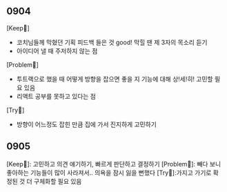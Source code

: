 ## 0904
[Keep🍨]
- 코치님들께 막혔던 기획 피드백 들은 것 good! 막힐 땐 제 3자의 목소리 듣기
- 아이디어 낼 때 주저하지 않는 점

[Problem🍰]
- 투트랙으로 했을 때 어떻게 방향을 잡으면 좋을 지 기능에 대해 상!세!히! 고민할 필요 있음
- 리액트 공부를 못하고 있다는 점 

[Try🍮]
- 방향이 어느정도 잡힌 만큼 집에 가서 진지하게 고민하기

## 0905
[Keep🍨]: 고민하고 의견 얘기하기, 빠르게 판단하고 결정하기
[Problem🍰]: 빼다 보니 좋아하는 기능들이 많이 사라져서.. 의욕을 잠시 잃을 뻔했다
[Try🍮]:가지고 가기로 확정된 것 더 구체화할 필요 있음
